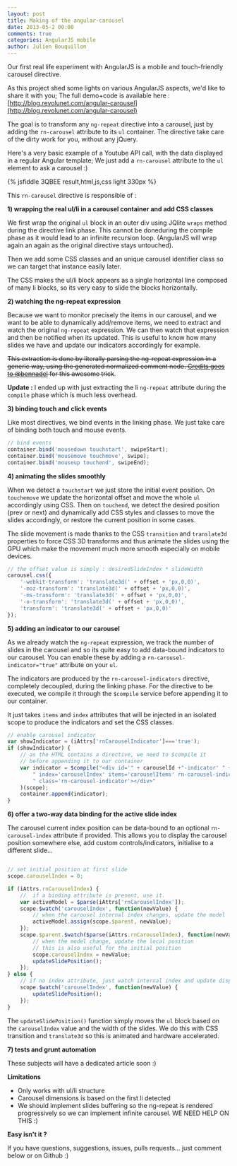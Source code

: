 ```yaml
---
layout: post
title: Making of the angular-carousel
date: 2013-05-2 00:00
comments: true
categories: AngularJS mobile
author: Julien Bouquillon
---
```


Our first real life experiment with AngularJS is a mobile and touch-friendly carousel directive.

As this project shed some lights on various AngularJS aspects, we'd like to share it with you;
The full demo+code is available here : [http://blog.revolunet.com/angular-carousel](http://blog.revolunet.com/angular-carousel)

The goal is to transform any `ng-repeat` directive into a carousel, just by adding the `rn-carousel` attribute to its `ul` container. The directive take care of the dirty work for you, without any jQuery.

Here's a very basic example of a Youtube API call, with the data displayed in a regular Angular template; We just add a `rn-carousel` attribute to the `ul` element to ask a carousel :)

{% jsfiddle 3QBEE result,html,js,css light 330px %}

This `rn-carousel` directive is responsible of :

**1) wrapping the real ul/li in a carousel container and add CSS classes**

We first wrap the original `ul` block in an outer div using JQlite `wraps` method during the directive link phase. This cannot be doneduring the compile phase as it would lead to an infinite recursion loop. (AngularJS will wrap again an again as the original directive stays untouched).

Then we add some CSS classes and an unique carousel identifier class so we can target that instance easily later.

The CSS makes the ul/li block appears as a single horizontal line composed of many li blocks, so its very easy to slide the blocks horizontally.


**2) watching the ng-repeat expression**

Because we want to monitor precisely the items in our carousel, and we want to be able to dynamically add/remove items, we need to extract and watch the original `ng-repeat` expression. We can then watch that expression and then be notified when its updated. This is useful to know how many slides we have and update our indicators accordingly for example.

~~This extraction is done by literally parsing the ng-repeat expression in a generic way, using the generated normalized comment node. [Credits goes to @bennadel](http://www.bennadel.com/blog/2457-Accessing-scope-On-The-DOM-Using-AngularJS.htm) for this awesome trick~~. 

**Update :** I ended up with just extracting the li `ng-repeat` attribute during the `compile` phase which is much less overhead.

**3) binding touch and click events**

Like most directives, we bind events in the linking phase. We just take care of binding both touch and mouse events.

```js
// bind events
container.bind('mousedown touchstart', swipeStart);
container.bind('mousemove touchmove', swipe);
container.bind('mouseup touchend', swipeEnd);
```

**4) animating the slides smoothly**

When we detect a `touchstart` we just store the initial event position. On `touchemove` we update the horizontal offset and move the whole `ul` accordingly using CSS. Then on `touchend`, we detect the desired position (prev or next) and dynamically add CSS styles and classes to move the slides accordingly, or restore the current position in some cases.

The slide movement is made thanks to the CSS `transition` and `translate3d` properties to force CSS 3D transforms and thus animate the slides using the GPU which make the movement much more smooth especially on mobile devices.

```js
// the offset value is simply : desiredSlideIndex * slideWidth
carousel.css({
    '-webkit-transform': 'translate3d(' + offset + 'px,0,0)',
    '-moz-transform': 'translate3d(' + offset + 'px,0,0)',
    '-ms-transform': 'translate3d(' + offset + 'px,0,0)',
    '-o-transform': 'translate3d(' + offset + 'px,0,0)',
    'transform': 'translate3d(' + offset + 'px,0,0)'
});
```

**5) adding an indicator to our carousel**

As we already watch the `ng-repeat` expression, we track the number of slides in the carousel and so its quite easy to add data-bound indicators to our carousel. You can enable these by adding a `rn-carousel-indicator="true"` attribute on your `ul`.

The indicators are produced by the `rn-carousel-indicators` directive, completely decoupled, during the linking phase. For the directive to be executed, we compile it through the `$compile` service before appending it to our container.

It just takes `items` and `index` attributes that will be injected in an isolated scope to produce the indicators and set the CSS classes.

```js
// enable carousel indicator
var showIndicator = (iAttrs['rnCarouselIndicator']==='true');
if (showIndicator) {
    // as the HTML contains a directive, we need to $compile it
    // before appending it to our container
    var indicator = $compile("<div id='" + carouselId +"-indicator' " + 
        " index='carouselIndex' items='carouselItems' rn-carousel-indicators " +
        " class='rn-carousel-indicator'></div>"
    )(scope);
    container.append(indicator);
}
```
**6) offer a two-way data binding for the active slide index**

The carousel current index position can be data-bound to an optional `rn-carousel-index` attribute if provided. This allows you to display the carousel position somewhere else, add custom controls/indicators, initialise to a different slide...

```js

// set initial position at first slide
scope.carouselIndex = 0;

if (iAttrs.rnCarouselIndex) {
    //  if a binding attribute is present, use it.
    var activeModel = $parse(iAttrs['rnCarouselIndex']);
    scope.$watch('carouselIndex', function(newValue) {
        // when the carousel internal index changes, update the model
        activeModel.assign(scope.$parent, newValue);
    });
    scope.$parent.$watch($parse(iAttrs.rnCarouselIndex), function(newValue) {
        // when the model change, update the local position
        // this is also useful for the initial position
        scope.carouselIndex = newValue;
        updateSlidePosition();
    });
} else {
    // if no index attribute, just watch internal index and update display
    scope.$watch('carouselIndex', function(newValue) {
        updateSlidePosition();
    });
}
```

The `updateSlidePosition()` function simply moves the `ul` block based on the `carouselIndex` value and the width of the slides. We do this with CSS transition and `translate3d` so this is animated and hardware accelerated.

**7) tests and grunt automation**

These subjects will have a dedicated article soon :)

**Limitations**

 - Only works with ul/li structure
 - Carousel dimensions is based on the first li detected
 - We should implement slides buffering so the ng-repeat is rendered progressively so we can implement infinite carousel. WE NEED HELP ON THIS :)



**Easy isn't it ?**

If you have questions, suggestions, issues, pulls requests... just comment below or on Github :)




